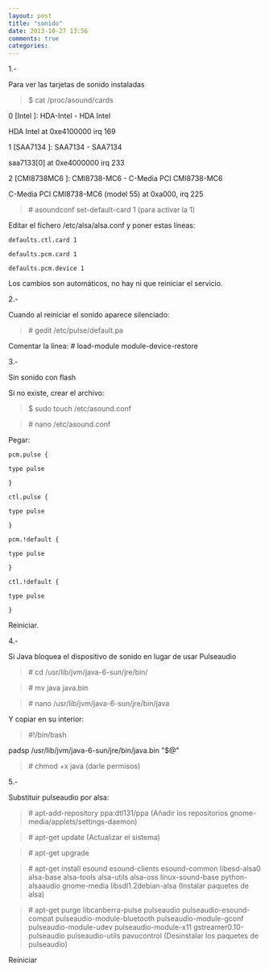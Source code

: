 ```yaml
---
layout: post
title: "sonido"
date: 2013-10-27 13:56
comments: true
categories: 
---
```

1.-

Para ver las tarjetas de sonido instaladas 

>$ cat /proc/asound/cards 

0 [Intel ]: HDA-Intel - HDA Intel 

HDA Intel at 0xe4100000 irq 169 

1 [SAA7134 ]: SAA7134 - SAA7134 

saa7133[0] at 0xe4000000 irq 233 

2 [CMI8738MC6 ]: CMI8738-MC6 - C-Media PCI CMI8738-MC6 

C-Media PCI CMI8738-MC6 (model 55) at 0xa000, irq 225 

>\# asoundconf set-default-card 1 (para activar la 1) 

Editar el fichero /etc/alsa/alsa.conf y poner estas líneas: 

	defaults.ctl.card 1 

	defaults.pcm.card 1 

	defaults.pcm.device 1 

Los cambios son automáticos, no hay ni que reiniciar el servicio. 

2.- 

Cuando al reiniciar el sonido aparece silenciado: 

>\# gedit /etc/pulse/default.pa 

Comentar la linea: # load-module module-device-restore

3.-

Sin sonido con flash

Si no existe, crear el archivo:

>$ sudo touch /etc/asound.conf 

>\# nano /etc/asound.conf 

Pegar:

	pcm.pulse { 

	type pulse 

	} 

	ctl.pulse { 

	type pulse 

	} 

	pcm.!default { 

	type pulse 

	} 

	ctl.!default { 

	type pulse 

	} 

Reiniciar.   

4.-

Si Java bloquea el dispositivo de sonido en lugar de usar Pulseaudio

>\# cd /usr/lib/jvm/java-6-sun/jre/bin/

>\# mv java java.bin

>\# nano /usr/lib/jvm/java-6-sun/jre/bin/java

Y copiar en su interior:

>\#!/bin/bash

padsp /usr/lib/jvm/java-6-sun/jre/bin/java.bin "$@"

>\# chmod +x java (darle permisos)

5.-

Substituir pulseaudio por alsa: 

>\# apt-add-repository ppa:dtl131/ppa  (Añadir los repositorios gnome-media/applets/settings-daemon) 

>\# apt-get update  (Actualizar el sistema) 

>\# apt-get upgrade 

>\# apt-get install esound esound-clients esound-common libesd-alsa0 alsa-base alsa-tools alsa-utils alsa-oss linux-sound-base python-alsaaudio gnome-media libsdl1.2debian-alsa  (Instalar paquetes de alsa) 

>\# apt-get purge libcanberra-pulse pulseaudio pulseaudio-esound-compat pulseaudio-module-bluetooth pulseaudio-module-gconf pulseaudio-module-udev pulseaudio-module-x11 gstreamer0.10-pulseaudio pulseaudio-utils pavucontrol  (Desinstalar los paquetes de pulseaudio) 

Reiniciar

